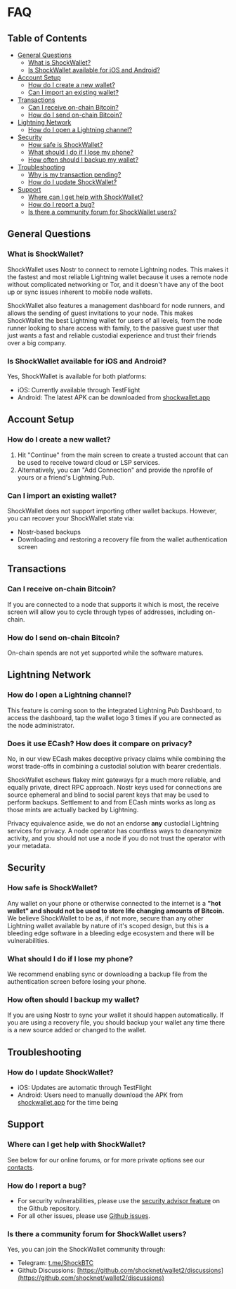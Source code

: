 # FAQ

## Table of Contents

- [General Questions](#general-questions)
  - [What is ShockWallet?](#what-is-shockwallet)
  - [Is ShockWallet available for iOS and Android?](#is-shockwallet-available-for-ios-and-android)
- [Account Setup](#account-setup)
  - [How do I create a new wallet?](#how-do-i-create-a-new-wallet)
  - [Can I import an existing wallet?](#can-i-import-an-existing-wallet)
- [Transactions](#transactions)
  - [Can I receive on-chain Bitcoin?](#can-i-receive-on-chain-bitcoin)
  - [How do I send on-chain Bitcoin?](#how-do-i-send-on-chain-bitcoin)
- [Lightning Network](#lightning-network)
  - [How do I open a Lightning channel?](#how-do-i-open-a-lightning-channel)
- [Security](#security)
  - [How safe is ShockWallet?](#how-safe-is-shockwallet)
  - [What should I do if I lose my phone?](#what-should-i-do-if-i-lose-my-phone)
  - [How often should I backup my wallet?](#how-often-should-i-backup-my-wallet)
- [Troubleshooting](#troubleshooting)
  - [Why is my transaction pending?](#why-is-my-transaction-pending)
  - [How do I update ShockWallet?](#how-do-i-update-shockwallet)
- [Support](#support)
  - [Where can I get help with ShockWallet?](#where-can-i-get-help-with-shockwallet)
  - [How do I report a bug?](#how-do-i-report-a-bug)
  - [Is there a community forum for ShockWallet users?](#is-there-a-community-forum-for-shockwallet-users)

## General Questions

### What is ShockWallet?

ShockWallet uses Nostr to connect to remote Lightning nodes. This makes it the fastest and most reliable Lightning wallet because it uses a remote node without complicated networking or Tor, and it doesn't have any of the boot up or sync issues inherent to mobile node wallets.

ShockWallet also features a management dashboard for node runners, and allows the sending of guest invitations to your node. This makes ShockWallet the best Lightning wallet for users of all levels, from the node runner looking to share access with family, to the passive guest user that just wants a fast and reliable custodial experience and trust their friends over a big company.

### Is ShockWallet available for iOS and Android?

Yes, ShockWallet is available for both platforms:
- iOS: Currently available through TestFlight
- Android: The latest APK can be downloaded from [shockwallet.app](https://shockwallet.app)

## Account Setup

### How do I create a new wallet?

1. Hit "Continue" from the main screen to create a trusted account that can be used to receive toward cloud or LSP services.
2. Alternatively, you can "Add Connection" and provide the nprofile of yours or a friend's Lightning.Pub.

### Can I import an existing wallet?

ShockWallet does not support importing other wallet backups. However, you can recover your ShockWallet state via:
- Nostr-based backups
- Downloading and restoring a recovery file from the wallet authentication screen

## Transactions

### Can I receive on-chain Bitcoin?

If you are connected to a node that supports it which is most, the receive screen will allow you to cycle through types of addresses, including on-chain.

### How do I send on-chain Bitcoin?

On-chain spends are not yet supported while the software matures.

## Lightning Network

### How do I open a Lightning channel?

This feature is coming soon to the integrated Lightning.Pub Dashboard, to access the dashboard, tap the wallet logo 3 times if you are connected as the node administrator.

### Does it use ECash? How does it compare on privacy?

No, in our view ECash makes deceptive privacy claims while combining the worst trade-offs in combining a custodial solution with bearer credentials. 

ShockWallet eschews flakey mint gateways fpr a much more reliable, and equally private, direct RPC approach. Nostr keys used for connections are source ephemeral and blind to social parent keys that may be used to perform backups. Settlement to and from ECash mints works as long as those mints are actually backed by Lightning.

Privacy equivalence aside, we do not an endorse **any** custodial Lightning services for privacy. A node operator has countless ways to deanonymize activity, and you should not use a node if you do not trust the operator with your metadata. 

## Security

### How safe is ShockWallet?

Any wallet on your phone or otherwise connected to the internet is a **"hot wallet" and should not be used to store life changing amounts of Bitcoin.** We believe ShockWallet to be as, if not more, secure than any other Lightning wallet available by nature of it's scoped design, but this is a bleeding edge software in a bleeding edge ecosystem and there will be vulnerabilities.

### What should I do if I lose my phone?

We recommend enabling sync or downloading a backup file from the authentication screen before losing your phone.

### How often should I backup my wallet?

If you are using Nostr to sync your wallet it should happen automatically. If you are using a recovery file, you should backup your wallet any time there is a new source added or changed to the wallet. 

## Troubleshooting


### How do I update ShockWallet?

- iOS: Updates are automatic through TestFlight
- Android: Users need to manually download the APK from [shockwallet.app](https://shockwallet.app) for the time being

## Support

### Where can I get help with ShockWallet?

See below for our online forums, or for more private options see our [contacts](https://docs.shock.network/contact). 

### How do I report a bug?

- For security vulnerabilities, please use the [security advisor feature](https://github.com/shocknet/wallet2/security/advisories) on the Github repository.
- For all other issues, please use [Github issues](https://github.com/shocknet/wallet2/issues).

### Is there a community forum for ShockWallet users?

Yes, you can join the ShockWallet community through:
- Telegram: [t.me/ShockBTC](https://t.me/ShockBTC)
- Github Discussions: [https://github.com/shocknet/wallet2/discussions](https://github.com/shocknet/wallet2/discussions)